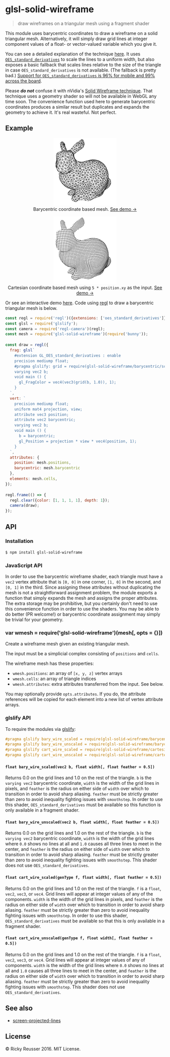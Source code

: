 # glsl-solid-wireframe

> draw wireframes on a triangular mesh using a fragment shader

This module uses barycentric coordinates to draw a wireframe on a solid triangular mesh. Alternatively, it will simply draw grid lines at integer component values of a float- or vector-valued variable which you give it.

You can see a detailed explanation of the technique [here](http://codeflow.org/entries/2012/aug/02/easy-wireframe-display-with-barycentric-coordinates/). It uses [`OES_standard_derivatives`](https://www.khronos.org/registry/gles/extensions/OES/OES_standard_derivatives.txt) to scale the lines to a uniform width, but also exposes a basic fallback that scales lines relative to the size of the triangle in case `OES_standard_derivatives` is not available. (The fallback is pretty bad.) [Support for `OES_standard_derivatives` is 96% for mobile and 99% across the board](http://webglstats.com/webgl/extension/OES_standard_derivatives).

Please ***do not*** confuse it with nVidia's [Solid Wireframe technique](http://developer.download.nvidia.com/SDK/10/direct3d/Source/SolidWireframe/Doc/SolidWireframe.pdf). That technique uses a geometry shader so will not be available in WebGL any time soon. The convenience function used here to generate barycentric coordinates produces a similar result but duplicates and expands the geometry to achieve it. It's real wasteful. Not perfect.

## Example

<p align="center">
  <a href="http://rreusser.github.io/glsl-solid-wireframe/barycentric.html">
    <img src="docs/images/barycentric.png" width="200">
  </a>
  <br>
  Barycentric coordinate based mesh. <a href="http://rreusser.github.io/glsl-solid-wireframe/barycentric.html">See demo &rarr;</a>
</p>

<p align="center">
  <a href="http://rreusser.github.io/glsl-solid-wireframe/cartesian.html">
    <img src="docs/images/cartesian.png" width="200">
  </a>
  <br>
  Cartesian coordinate based mesh using <code>5 * position.xy</code> as the input. <a href="http://rreusser.github.io/glsl-solid-wireframe/cartesian.html">See demo &rarr;</a>
</p>

Or see an interactive demo [here](http://rreusser.github.io/glsl-solid-wireframe/demo.html). Code using [regl](https://github.com/regl-project/regl) to draw a barycentric triangular mesh is below.

```javascript
const regl = require('regl')({extensions: ['oes_standard_derivatives']});
const glsl = require('glslify');
const camera = require('regl-camera')(regl);
const mesh = require('glsl-solid-wireframe')(require('bunny'));

const draw = regl({
  frag: glsl`
    #extension GL_OES_standard_derivatives : enable
    precision mediump float;
    #pragma glslify: grid = require(glsl-solid-wireframe/barycentric/scaled)
    varying vec2 b;
    void main () {
      gl_FragColor = vec4(vec3(grid(b, 1.0)), 1);
    }
  `,
  vert: `
    precision mediump float;
    uniform mat4 projection, view;
    attribute vec3 position;
    attribute vec2 barycentric;
    varying vec2 b;
    void main () {
      b = barycentric;
      gl_Position = projection * view * vec4(position, 1);
    }
  `,
  attributes: {
    position: mesh.positions,
    barycentric: mesh.barycentric
  },
  elements: mesh.cells,
});

regl.frame(() => {
  regl.clear({color: [1, 1, 1, 1], depth: 1});
  camera(draw);
});
```

## API

### Installation

```bash
$ npm install glsl-solid-wireframe
```

### JavaScript API

In order to use the barycentric wireframe shader, each triangle must have a `vec2` vertex attribute that is `[0, 0]` in one corner, `[1, 0]` in the second, and `[0, 1]` in the third. Since assigning these attributes without duplicating the mesh is not a straightforward assignment problem, the module exports a function that simply expands the mesh and assigns the proper attributes. The extra storage may be prohibitive, but you certainly don't need to use this convenience function in order to use the shaders. You may be able to do better (PR welcome!) or barycentric coordinate assignment may simply be trivial for your geometry.

### var wmesh = require('glsl-solid-wireframe')(mesh[, opts = {}])

Create a wireframe mesh given an existing triangular mesh.

The input must be a simplicial complex consisting of `positions` and `cells`.

The wireframe mesh has these properties:
- `wmesh.positions`: an array of `[x, y, z]` vertex arrays
- `wmesh.cells`: an array of triangle indices
- `wmesh.attributes`: extra attributes transferred from the input. See below.

You may optionally provide `opts.attributes`. If you do, the attribute references will be copied for each element into a new list of vertex attribute arrays.

### glslify API

To require the modules via [glslify](https://github.com/stackgl/glslify):

```glsl
#pragma glslify bary_wire_scaled = require(glsl-solid-wireframe/barycentric/scaled)
#pragma glslify bary_wire_unscaled = require(glsl-solid-wireframe/barycentric/unscaled)
#pragma glslify cart_wire_scaled = require(glsl-solid-wireframe/cartesian/scaled)
#pragma glslify cart_wire_unscaled = require(glsl-solid-wireframe/cartesian/unscaled)
```

#### `float bary_wire_scaled(vec2 b, float width[, float feather = 0.5])`

Returns 0.0 on the grid lines and 1.0 on the rest of the triangle. `b` is the `varying vec2` barycentric coordinate, `width` is the width of the grid lines in pixels, and `feather` is the radius on either side of `width` over which to transition in order to avoid sharp aliasing. `feather` must be strictly greater than zero to avoid inequality fighting issues with `smoothstep`. In order to use this shader, `OES_standard_derivatives` must be available so this function is only available in a fragment shader.

#### `float bary_wire_unscaled(vec2 b, float width[, float feather = 0.5])`

Returns 0.0 on the grid lines and 1.0 on the rest of the triangle. `b` is the `varying vec2` barycentric coordinate, `width` is the width of the grid lines where `0.0` shows no lines at all and `1.0` causes all three lines to meet in the center, and `feather` is the radius on either side of `width` over which to transition in order to avoid sharp aliasing. `feather` must be strictly greater than zero to avoid inequality fighting issues with `smoothstep`. This shader does not use `OES_standard_derivatives`.

#### `float cart_wire_scaled(genType f, float width[, float feather = 0.5])`

Returns 0.0 on the grid lines and 1.0 on the rest of the triangle. `f` is a `float`, `vec2`, `vec3`, or `vec4`. Grid lines will appear at integer values of any of the components. `width` is the width of the grid lines in pixels, and `feather` is the radius on either side of `width` over which to transition in order to avoid sharp aliasing. `feather` must be strictly greater than zero to avoid inequality fighting issues with `smoothstep`. In order to use this shader, `OES_standard_derivatives` must be available so that this is only available in a fragment shader.

#### `float cart_wire_unscaled(genType f, float width[, float feather = 0.5])`

Returns 0.0 on the grid lines and 1.0 on the rest of the triangle. `f` is a `float`, `vec2`, `vec3`, or `vec4`. Grid lines will appear at integer values of any of components. `width` is the width of the grid lines where `0.0` shows no lines at all and `1.0` causes all three lines to meet in the center, and `feather` is the radius on either side of `width` over which to transition in order to avoid sharp aliasing. `feather` must be strictly greater than zero to avoid inequality fighting issues with `smoothstep`. This shader does not use `OES_standard_derivatives`.

## See also

- [screen-projected-lines](https://github.com/substack/screen-projected-lines)

## License
&copy; Ricky Reusser 2016. MIT License.
